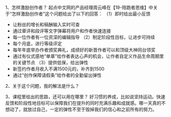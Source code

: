 1、怎样激励创作者？
起点中文网的产品经理周云峰在【19-陪跑者思维】中关于“怎样激励创作者”这个问题给出了以下的回答：
（1）即时给出最小反馈
- 让粉丝的增长和稿酬输入实时可查
- 通过章评和段评等文字弹幕将用户和作者快速连接
- 每一位作者有一位资深的编辑指导
（2）制定阶段性目标，让进步可持续
- 每个月底，进行等级评定
- 每年年底举办作者颁奖典礼，成绩好的新晋作者可以和顶级大神同台领奖
- 通过有仪式感地“单章”给作者表达心声的机会，让作者自定义作品生命周期里的关键节点
（3）提供低保，给出弹性
- 新签约作者月收入不满1500元的，补齐到1500
- 通过“创作保障请假条”给作者的全勤留出弹性

2、关于这个问题，我的解法是什么？

3、课程里给出的思路，还可以用在哪里？
好习惯的养成，比如说坚持运动。快速反馈和阶段性地目标可以保障我们在提升的同时充满乐趣和成就感。哪一天真的不想动了，就放过自己，一定的弹性不至于毁掉我们的信心和之前所有的努力。
